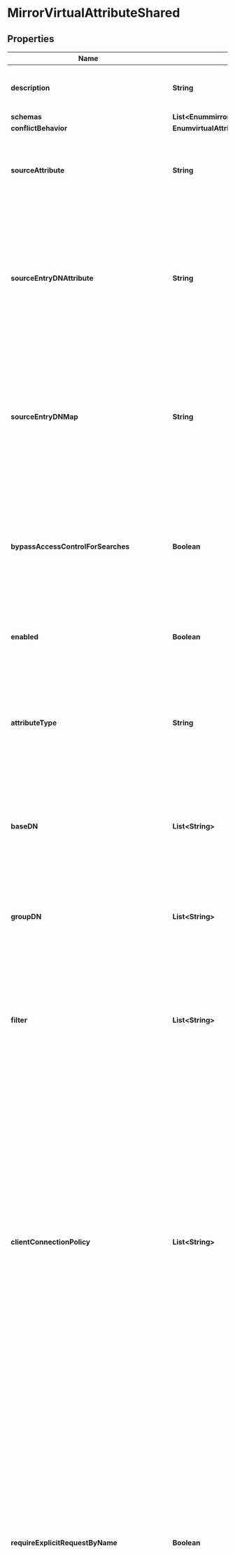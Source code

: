 

# MirrorVirtualAttributeShared


## Properties

| Name | Type | Description | Notes |
|------------ | ------------- | ------------- | -------------|
|**description** | **String** | A description for this Virtual Attribute |  [optional] |
|**schemas** | **List&lt;EnummirrorVirtualAttributeSchemaUrn&gt;** |  |  |
|**conflictBehavior** | **EnumvirtualAttributeConflictBehaviorProp** |  |  [optional] |
|**sourceAttribute** | **String** | Specifies the source attribute containing the values to use for this virtual attribute. |  |
|**sourceEntryDNAttribute** | **String** | Specifies the attribute containing the DN of another entry from which to obtain the source attribute providing the values for this virtual attribute. |  [optional] |
|**sourceEntryDNMap** | **String** | Specifies a DN map that will be used to identify the entry from which to obtain the source attribute providing the values for this virtual attribute. |  [optional] |
|**bypassAccessControlForSearches** | **Boolean** | Indicates whether searches performed by this virtual attribute provider should be exempted from access control restrictions. |  [optional] |
|**enabled** | **Boolean** | Indicates whether the Virtual Attribute is enabled for use. |  |
|**attributeType** | **String** | Specifies the attribute type for the attribute whose values are to be dynamically assigned by the virtual attribute. |  |
|**baseDN** | **List&lt;String&gt;** | Specifies the base DNs for the branches containing entries that are eligible to use this virtual attribute. |  [optional] |
|**groupDN** | **List&lt;String&gt;** | Specifies the DNs of the groups whose members can be eligible to use this virtual attribute. |  [optional] |
|**filter** | **List&lt;String&gt;** | Specifies the search filters to be applied against entries to determine if the virtual attribute is to be generated for those entries. |  [optional] |
|**clientConnectionPolicy** | **List&lt;String&gt;** | Specifies a set of client connection policies for which this Virtual Attribute should be generated. If this is undefined, then this Virtual Attribute will always be generated. If it is associated with one or more client connection policies, then this Virtual Attribute will be generated only for operations requested by clients assigned to one of those client connection policies. |  [optional] |
|**requireExplicitRequestByName** | **Boolean** | Indicates whether attributes of this type must be explicitly included by name in the list of requested attributes. Note that this will only apply to virtual attributes which are associated with an attribute type that is operational. It will be ignored for virtual attributes associated with a non-operational attribute type. |  [optional] |
|**multipleVirtualAttributeEvaluationOrderIndex** | **Integer** | Specifies the order in which virtual attribute definitions for the same attribute type will be evaluated when generating values for an entry. |  [optional] |
|**multipleVirtualAttributeMergeBehavior** | **EnumvirtualAttributeMultipleVirtualAttributeMergeBehaviorProp** |  |  [optional] |
|**allowIndexConflicts** | **Boolean** | Indicates whether the server should allow creating or altering this virtual attribute definition even if it conflicts with one or more indexes defined in the server. |  [optional] |



